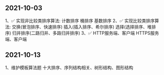 ## 2021-10-03

1、✅ 实现非比较类排序算法: 计数排序 桶排序 基数排序
2、✅ 实现比较类排序算法: 交换(冒泡排序、快速排序) 插入(插入排序、希尔排序) 选择(选择排序、堆排序) 归并排序(二路归并、多路归并排序)
3、✅ HTTP服务端、客户端 HTTPS服务端、客户端

## 2021-10-13

1、维护模板算法题 十大排序、序列结构相关、树形结构、图形结构
